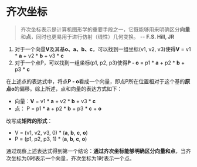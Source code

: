 # 齐次坐标
> 齐次坐标表示是计算机图形学的重要手段之一，它既能够用来明确区分**向量**和**点**，同时也更易用于进行仿射（线性）几何变换。 -- **F.S. Hill, JR**

1. 对于一个向量**V**及其基**o、a、b、c**，可以找到一组坐标(v1, v2, v3)使得**V** = v1 \* **a** + v2 \* **b** + v3 \* **c**
2. 对于一个点P，可以找到一组坐标(p1, p2, p3)使得**P - o** = p1 \* **a** + p2 \* **b** + p3 \* **c**

在上述点的表达式中，将点**P - o**看成一个向量，即点P所在位置相对于这个基的**原点o**的偏移。综上所述，点和向量的表达方式如下：
* 向量：**V** = v1 \* **a** + v2 \* **b** + v3 \* **c**
* 点：  P = p1 \* **a** + p2 \* **b** + p3 \* **c** + **o**

改写成**矩阵的形式**：
* V = (v1, v2, v3, 0) * (**a**, **b**, **c**, **o**)
* P = (p1, p2, p3, 1) * (**a**, **b**, **c**, **o**)

通过观察上述表达式得到第一个结论：**通过齐次坐标能够明确区分向量和点**，当齐次坐标为0时表示一个向量，齐次坐标为1时表示一个点。
